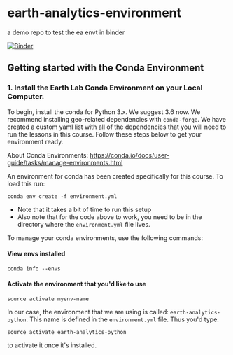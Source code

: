 # earth-analytics-environment
a demo repo to test the ea envt in binder

[![Binder](https://mybinder.org/badge.svg)](https://mybinder.org/v2/gh/earthlab/earth-analytics-binder/master)

## Getting started with the Conda Environment

### 1. Install the Earth Lab Conda Environment on your Local Computer.

To begin, install the conda for Python 3.x. We suggest 3.6 now.
We recommend installing geo-related dependencies with `conda-forge`. We
have created a custom yaml list with all of the dependencies that you will
need to run the lessons in this course. Follow
these steps below to get your environment ready.

About Conda Environments: https://conda.io/docs/user-guide/tasks/manage-environments.html

An environment for conda has been created specifically for this course. To load this run:

`conda env create -f environment.yml`

* Note that it takes a bit of time to run this setup
* Also note that for the code above to work, you need to be in the directory where the `environment.yml` file lives.

To manage your conda environments, use the following commands:

#### View envs installed
`conda info --envs`

#### Activate the environment that you'd like to use

`source activate myenv-name`

In our case, the environment that we are using is called: `earth-analytics-python`. This name is
defined in the `environment.yml` file. Thus you'd type:

`source activate earth-analytics-python`

to activate it once it's installed.
